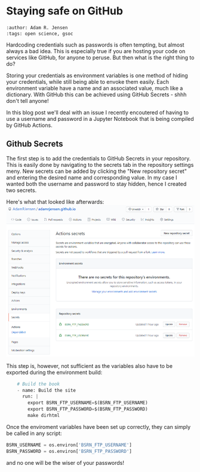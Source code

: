 # Staying safe on GitHub
```{post} 2021-08-02
:author: Adam R. Jensen
:tags: open science, gsoc
```

Hardcoding credentials such as passwords is often tempting, but almost always a bad idea. This is especially true if you are hosting your code on services like GitHub, for anyone to peruse. But then what is the right thing to do?

Storing your credentials as environment variables is one method of hiding your credentials, while still being able to envoke them easily. Each environment variable have a name and an associated value, much like a dictionary. With GitHub this can be achieved using GitHub Secrets - shhh don't tell anyone!

In this blog post we'll deal with an issue I recently encoutered of having to use a username and password in a Jupyter Notebook that is being compiled by GitHub Actions.

## Github Secrets
The first step is to add the credentials to GitHub Secrets in your repository. This is easily done by navigating to the secrets tab in the repository settings meny. New secrets can be added by clicking the "New repository secret" and entering the desired name and corresponding value. In my case I wanted both the username and password to stay hidden, hence I created two secrets.

Here's what that looked like afterwards:
![github secrets example](/images/github_secrets.png)

This step is, however, not sufficient as the variables also have to be exported during the environment build:

```python
    # Build the book
    - name: Build the site
      run: |
        export BSRN_FTP_USERNAME=$(BSRN_FTP_USERNAME)
        export BSRN_FTP_PASSWORD=$(BSRN_FTP_PASSWORD)
        make dirhtml
```

Once the enviroment variables have been set up correctly, they can simply be called in any script:

```python
BSRN_USERNAME = os.environ['BSRN_FTP_USERNAME']
BSRN_PASSWORD = os.environ['BSRN_FTP_PASSWORD']
```
and no one will be the wiser of your passwords!

